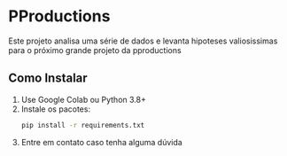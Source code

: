 # PProductions

Este projeto analisa uma série de dados e levanta hipoteses valiosissimas para o próximo grande projeto da pproductions


## Como Instalar
1. Use Google Colab ou Python 3.8+
2. Instale os pacotes:
   ```bash
   pip install -r requirements.txt

3. Entre em contato caso tenha alguma dúvida 
